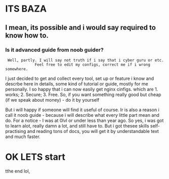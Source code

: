 # ITS BAZA
  
 ## I mean, its possible and i would say required to know how to.

  ### Is it advanced guide from noob guider?

     Well, partly. I will say not truth if i say that i cyber guru or etc.
                 Feel free to edit my configs, correct me if i wrong somewhere.  
                
  I just decided to get and collect every tool, set up or feature i know and descrbe here in details, some kind of tutorial or guide, mostly for me personally. I so happy that i can now easily get nginx cinfigs. which are 1. works; 2. Secure; 3. Free.
   So, if you  want something really good but cheap (if we speak about money) - do it by yourself

   But i will happy if someone will find it useful of course. Ir is also a reason i call it noob guide - because i will describe what every little part mean and do. For a notice - I was at 0lvl or under less than year ago. So yes, i was got to learn     alot, really damn a lot, and still have to. But i got thesee skills self-practising and reading tons of docs, you will get it by understandable text and much faster.

# OK LETS start

tthe end lol,

